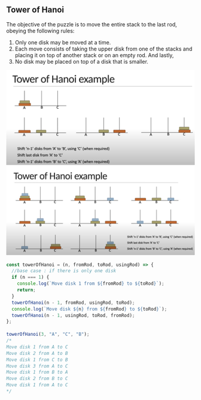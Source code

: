 ## Tower of Hanoi

The objective of the puzzle is to move the entire stack to the last rod, obeying the following rules:

1. Only one disk may be moved at a time.
2. Each move consists of taking the upper disk from one of the stacks and placing it on top of another stack
   or on an empty rod. And lastly,
3. No disk may be placed on top of a disk that is smaller.

![](./screenshots/Tower_of_Hanoi_for_2_disks.png)
![](./screenshots/Tower_of_Hanoi_for_3_disks.png)

```js
const towerOfHanoi = (n, fromRod, toRod, usingRod) => {
  //base case : if there is only one disk
  if (n === 1) {
    console.log(`Move disk 1 from ${fromRod} to ${toRod}`);
    return;
  }
  towerOfHanoi(n - 1, fromRod, usingRod, toRod);
  console.log(`Move disk ${n} from ${fromRod} to ${toRod}`);
  towerOfHanoi(n - 1, usingRod, toRod, fromRod);
};

towerOfHanoi(3, "A", "C", "B");
/*
Move disk 1 from A to C
Move disk 2 from A to B
Move disk 1 from C to B
Move disk 3 from A to C
Move disk 1 from B to A
Move disk 2 from B to C
Move disk 1 from A to C
*/
```
